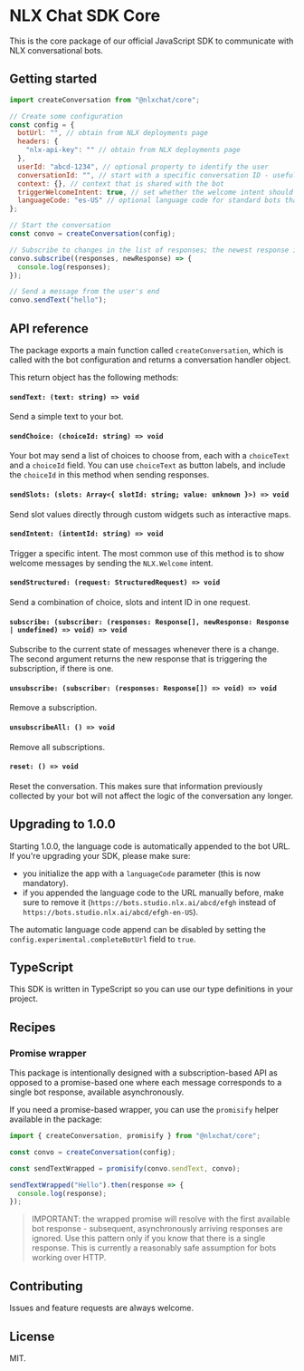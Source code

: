 # NLX Chat SDK Core

This is the core package of our official JavaScript SDK to communicate with NLX conversational bots.

## Getting started

```js
import createConversation from "@nlxchat/core";

// Create some configuration
const config = {
  botUrl: "", // obtain from NLX deployments page
  headers: {
    "nlx-api-key": "" // obtain from NLX deployments page
  },
  userId: "abcd-1234", // optional property to identify the user
  conversationId: "", // start with a specific conversation ID - useful if you want to resume a previous conversation
  context: {}, // context that is shared with the bot
  triggerWelcomeIntent: true, // set whether the welcome intent should trigger when the conversation is initialized
  languageCode: "es-US" // optional language code for standard bots that do not run on US English
};

// Start the conversation
const convo = createConversation(config);

// Subscribe to changes in the list of responses; the newest response is sent as a second argument
convo.subscribe((responses, newResponse) => {
  console.log(responses);
});

// Send a message from the user's end
convo.sendText("hello");
```

## API reference

The package exports a main function called `createConversation`, which is called with the bot configuration and returns a conversation handler object.

This return object has the following methods:

#### `sendText: (text: string) => void`

Send a simple text to your bot.

#### `sendChoice: (choiceId: string) => void`

Your bot may send a list of choices to choose from, each with a `choiceText` and a `choiceId` field. You can use `choiceText` as button labels, and include the `choiceId` in this method when sending responses.

#### `sendSlots: (slots: Array<{ slotId: string; value: unknown }>) => void`

Send slot values directly through custom widgets such as interactive maps.

#### `sendIntent: (intentId: string) => void`

Trigger a specific intent. The most common use of this method is to show welcome messages by sending the `NLX.Welcome` intent.

#### `sendStructured: (request: StructuredRequest) => void`

Send a combination of choice, slots and intent ID in one request.

#### `subscribe: (subscriber: (responses: Response[], newResponse: Response | undefined) => void) => void`

Subscribe to the current state of messages whenever there is a change. The second argument returns the new response that is triggering the subscription, if there is one.

#### `unsubscribe: (subscriber: (responses: Response[]) => void) => void`

Remove a subscription.

#### `unsubscribeAll: () => void`

Remove all subscriptions.

#### `reset: () => void`

Reset the conversation. This makes sure that information previously collected by your bot will not affect the logic of the conversation any longer.

## Upgrading to 1.0.0

Starting 1.0.0, the language code is automatically appended to the bot URL. If you're upgrading your SDK, please make sure:
- you initialize the app with a `languageCode` parameter (this is now mandatory).
- if you appended the language code to the URL manually before, make sure to remove it (`https://bots.studio.nlx.ai/abcd/efgh` instead of `https://bots.studio.nlx.ai/abcd/efgh-en-US`).

The automatic language code append can be disabled by setting the `config.experimental.completeBotUrl` field to `true`.

## TypeScript

This SDK is written in TypeScript so you can use our type definitions in your project.

## Recipes

### Promise wrapper

This package is intentionally designed with a subscription-based API as opposed to a promise-based one where each message corresponds to a single bot response, available asynchronously.

If you need a promise-based wrapper, you can use the `promisify` helper available in the package:

```ts
import { createConversation, promisify } from "@nlxchat/core";

const convo = createConversation(config);

const sendTextWrapped = promisify(convo.sendText, convo);

sendTextWrapped("Hello").then(response => {
  console.log(response);
});
```

> IMPORTANT: the wrapped promise will resolve with the first available bot response - subsequent, asynchronously arriving responses are ignored. Use this pattern only if you know that there is a single response. This is currently a reasonably safe assumption for bots working over HTTP.

## Contributing

Issues and feature requests are always welcome.

## License

MIT.
